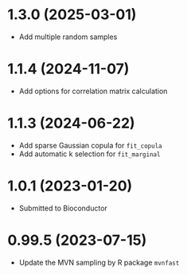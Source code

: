# 1.3.0 (2025-03-01)
+ Add multiple random samples

# 1.1.4 (2024-11-07)
* Add options for correlation matrix calculation

# 1.1.3 (2024-06-22)
* Add sparse Gaussian copula for `fit_copula`
* Add automatic k selection for `fit_marginal`

# 1.0.1 (2023-01-20)
* Submitted to Bioconductor

# 0.99.5 (2023-07-15)
* Update the MVN sampling by R package `mvnfast`